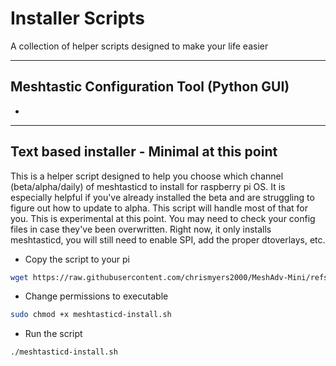 # Installer Scripts 
  
  A collection of helper scripts designed to make your life easier

  ---
  ## Meshtastic Configuration Tool (Python GUI)
   - 
  
  

  ---
  ## Text based installer - Minimal at this point

This is a helper script designed to help you choose which channel (beta/alpha/daily) of meshtasticd to install for raspberry pi OS.
It is especially helpful if you've already installed the beta and are struggling to figure out how to update to alpha. This script will handle most of that for you.
This is experimental at this point. You may need to check your config files in case they've been overwritten. Right now, it only installs meshtasticd, you will still need to enable SPI, add the proper dtoverlays, etc.

  - Copy the script to your pi
  ```bash
  wget https://raw.githubusercontent.com/chrismyers2000/MeshAdv-Mini/refs/heads/main/Data/Misc/Installer%20Scripts/meshtasticd-install.sh
  ```

  - Change permissions to executable
  ```bash
  sudo chmod +x meshtasticd-install.sh
  ```

  - Run the script
  ```bash
  ./meshtasticd-install.sh
  ```
